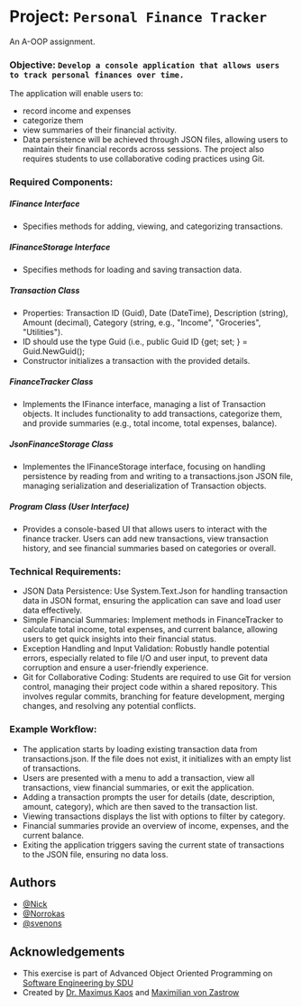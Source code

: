 # Project: `Personal Finance Tracker`
An A-OOP assignment.

### Objective: `Develop a console application that allows users to track personal finances over time. `

The application will enable users to:
- record income and expenses
- categorize them
- view summaries of their financial activity. 
- Data persistence will be achieved through JSON files, allowing users to maintain their financial records across sessions.
The project also requires students to use collaborative coding practices using Git.

### Required Components:
##### IFinance Interface
- Specifies methods for adding, viewing, and categorizing transactions.
##### IFinanceStorage Interface
- Specifies methods for loading and saving transaction data.
##### Transaction Class
- Properties: Transaction ID (Guid), Date (DateTime), Description (string), Amount (decimal), Category (string, e.g., "Income", "Groceries", "Utilities").
- ID should use the type Guid (i.e., public Guid ID {get; set; } = Guid.NewGuid();
- Constructor initializes a transaction with the provided details.
##### FinanceTracker Class
- Implements the IFinance interface, managing a list of Transaction objects. It includes functionality to add transactions, categorize them, and provide summaries (e.g., total income, total expenses, balance).
##### JsonFinanceStorage Class
- Implementes the IFinanceStorage interface, focusing on handling persistence by reading from and writing to a transactions.json JSON file, managing serialization and deserialization of Transaction objects.
##### Program Class (User Interface)
- Provides a console-based UI that allows users to interact with the finance tracker. Users can add new transactions, view transaction history, and see financial summaries based on categories or overall.

### Technical Requirements:
- JSON Data Persistence: Use System.Text.Json for handling transaction data in JSON format, ensuring the application can save and load user data effectively.
- Simple Financial Summaries: Implement methods in FinanceTracker to calculate total income, total expenses, and current balance, allowing users to get quick insights into their financial status.
- Exception Handling and Input Validation: Robustly handle potential errors, especially related to file I/O and user input, to prevent data corruption and ensure a user-friendly experience.
- Git for Collaborative Coding: Students are required to use Git for version control, managing their project code within a shared repository. This involves regular commits, branching for feature development, merging changes, and resolving any potential conflicts.

### Example Workflow:
- The application starts by loading existing transaction data from transactions.json. If the file does not exist, it initializes with an empty list of transactions.
- Users are presented with a menu to add a transaction, view all transactions, view financial summaries, or exit the application.
- Adding a transaction prompts the user for details (date, description, amount, category), which are then saved to the transaction list.
- Viewing transactions displays the list with options to filter by category.
- Financial summaries provide an overview of income, expenses, and the current balance.
- Exiting the application triggers saving the current state of transactions to the JSON file, ensuring no data loss.


## Authors

- [@Nick](https://github.com/nicki419)
- [@Norrokas](https://github.com/Norrokas)
- [@svenons](https://github.com/svenons/)


## Acknowledgements

 - This exercise is part of Advanced Object Oriented Programming on [Software Engineering by SDU](https://mitsdu.dk/en/mit_studie/bachelor/softwareengineering_bachelor_soenderborg)
 - Created by [Dr. Maximus Kaos](https://github.com/MaxDKaos/) and [Maximilian von Zastrow](https://github.com/vzastrow)

